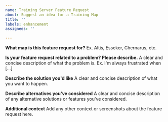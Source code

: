 ```yaml
---
name: Training Server Feature Request
about: Suggest an idea for a Training Map
title: ''
labels: enhancement
assignees: ''

---
```


**What map is this feature request for?**
Ex. Altis, Esseker, Chernarus, etc.

**Is your feature request related to a problem? Please describe.**
A clear and concise description of what the problem is. Ex. I'm always frustrated when [...]

**Describe the solution you'd like**
A clear and concise description of what you want to happen.

**Describe alternatives you've considered**
A clear and concise description of any alternative solutions or features you've considered.

**Additional context**
Add any other context or screenshots about the feature request here.
